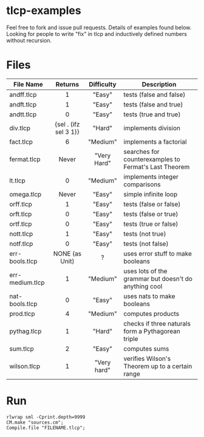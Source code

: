 # tlcp-examples
Feel free to fork and issue pull requests. Details of examples found below. Looking for people to write "fix" in tlcp and inductively defined numbers without recursion. 

# Files

| File Name     | Returns       | Difficulty| Description |
| ------------- | :------------: | :-------------: | ------------- |
| andff.tlcp | 1 | "Easy" | tests (false and false)|
| andft.tlcp | 1 | "Easy" | tests (false and true)|
| andtt.tlcp | 0 | "Easy" | tests (true and true)|
| div.tlcp | {sel . (ifz sel 3 1)} | "Hard" | implements division |
| fact.tlcp | 6 | "Medium" | implements a factorial |
| fermat.tlcp | Never | "Very Hard" | searches for counterexamples to Fermat's Last Theorem |
| lt.tlcp | 0 | "Medium" | implements integer comparisons |
| omega.tlcp | Never | "Easy" | simple infinite loop |
| orff.tlcp | 1 | "Easy" | tests (false or false)|
| orft.tlcp | 0 | "Easy" | tests (false or true)|
| ortf.tlcp | 0 | "Easy" | tests (true or false)|
| nott.tlcp | 1 | "Easy" | tests (not true)|
| notf.tlcp | 0 | "Easy" | tests (not false)|
| err-bools.tlcp | NONE (as Unit) | ? | uses error stuff to make booleans |
| err-medium.tlcp  | 1 | "Medium"| uses lots of the grammar but doesn't do anything cool |
| nat-bools.tlcp | 0 | "Easy" | uses nats to make booleans|
| prod.tlcp | 4 | "Medium" | computes products |
| pythag.tlcp | 1 | "Hard" | checks if three naturals form a Pythagorean triple |
| sum.tlcp | 2 | "Easy" | computes sums |
| wilson.tlcp | 1 | "Very hard" | verifies Wilson's Theorem up to a certain range |

# Run
```
rlwrap sml -Cprint.depth=9999
CM.make "sources.cm";
Compile.file "FILENAME.tlcp";
```
